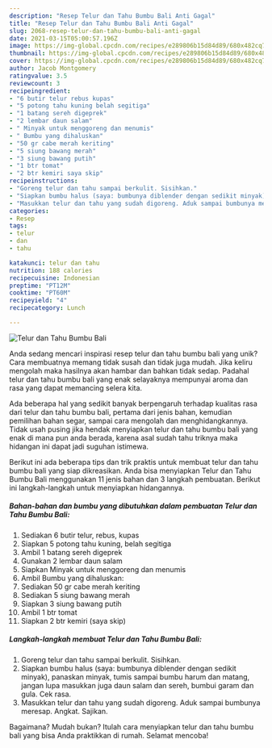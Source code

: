 ```yaml
---
description: "Resep Telur dan Tahu Bumbu Bali Anti Gagal"
title: "Resep Telur dan Tahu Bumbu Bali Anti Gagal"
slug: 2068-resep-telur-dan-tahu-bumbu-bali-anti-gagal
date: 2021-03-15T05:00:57.196Z
image: https://img-global.cpcdn.com/recipes/e289806b15d84d89/680x482cq70/telur-dan-tahu-bumbu-bali-foto-resep-utama.jpg
thumbnail: https://img-global.cpcdn.com/recipes/e289806b15d84d89/680x482cq70/telur-dan-tahu-bumbu-bali-foto-resep-utama.jpg
cover: https://img-global.cpcdn.com/recipes/e289806b15d84d89/680x482cq70/telur-dan-tahu-bumbu-bali-foto-resep-utama.jpg
author: Jacob Montgomery
ratingvalue: 3.5
reviewcount: 3
recipeingredient:
- "6 butir telur rebus kupas"
- "5 potong tahu kuning belah segitiga"
- "1 batang sereh digeprek"
- "2 lembar daun salam"
- " Minyak untuk menggoreng dan menumis"
- " Bumbu yang dihaluskan"
- "50 gr cabe merah keriting"
- "5 siung bawang merah"
- "3 siung bawang putih"
- "1 btr tomat"
- "2 btr kemiri saya skip"
recipeinstructions:
- "Goreng telur dan tahu sampai berkulit. Sisihkan."
- "Siapkan bumbu halus (saya: bumbunya diblender dengan sedikit minyak), panaskan minyak, tumis sampai bumbu harum dan matang, jangan lupa masukkan juga daun salam dan sereh, bumbui garam dan gula. Cek rasa."
- "Masukkan telur dan tahu yang sudah digoreng. Aduk sampai bumbunya meresap. Angkat. Sajikan."
categories:
- Resep
tags:
- telur
- dan
- tahu

katakunci: telur dan tahu 
nutrition: 188 calories
recipecuisine: Indonesian
preptime: "PT12M"
cooktime: "PT60M"
recipeyield: "4"
recipecategory: Lunch

---
```



![Telur dan Tahu Bumbu Bali](https://img-global.cpcdn.com/recipes/e289806b15d84d89/680x482cq70/telur-dan-tahu-bumbu-bali-foto-resep-utama.jpg)

Anda sedang mencari inspirasi resep telur dan tahu bumbu bali yang unik? Cara membuatnya memang tidak susah dan tidak juga mudah. Jika keliru mengolah maka hasilnya akan hambar dan bahkan tidak sedap. Padahal telur dan tahu bumbu bali yang enak selayaknya mempunyai aroma dan rasa yang dapat memancing selera kita.

Ada beberapa hal yang sedikit banyak berpengaruh terhadap kualitas rasa dari telur dan tahu bumbu bali, pertama dari jenis bahan, kemudian pemilihan bahan segar, sampai cara mengolah dan menghidangkannya. Tidak usah pusing jika hendak menyiapkan telur dan tahu bumbu bali yang enak di mana pun anda berada, karena asal sudah tahu triknya maka hidangan ini dapat jadi suguhan istimewa.




Berikut ini ada beberapa tips dan trik praktis untuk membuat telur dan tahu bumbu bali yang siap dikreasikan. Anda bisa menyiapkan Telur dan Tahu Bumbu Bali menggunakan 11 jenis bahan dan 3 langkah pembuatan. Berikut ini langkah-langkah untuk menyiapkan hidangannya.

<!--inarticleads1-->

##### Bahan-bahan dan bumbu yang dibutuhkan dalam pembuatan Telur dan Tahu Bumbu Bali:

1. Sediakan 6 butir telur, rebus, kupas
1. Siapkan 5 potong tahu kuning, belah segitiga
1. Ambil 1 batang sereh digeprek
1. Gunakan 2 lembar daun salam
1. Siapkan  Minyak untuk menggoreng dan menumis
1. Ambil  Bumbu yang dihaluskan:
1. Sediakan 50 gr cabe merah keriting
1. Sediakan 5 siung bawang merah
1. Siapkan 3 siung bawang putih
1. Ambil 1 btr tomat
1. Siapkan 2 btr kemiri (saya skip)




<!--inarticleads2-->

##### Langkah-langkah membuat Telur dan Tahu Bumbu Bali:

1. Goreng telur dan tahu sampai berkulit. Sisihkan.
1. Siapkan bumbu halus (saya: bumbunya diblender dengan sedikit minyak), panaskan minyak, tumis sampai bumbu harum dan matang, jangan lupa masukkan juga daun salam dan sereh, bumbui garam dan gula. Cek rasa.
1. Masukkan telur dan tahu yang sudah digoreng. Aduk sampai bumbunya meresap. Angkat. Sajikan.




Bagaimana? Mudah bukan? Itulah cara menyiapkan telur dan tahu bumbu bali yang bisa Anda praktikkan di rumah. Selamat mencoba!
